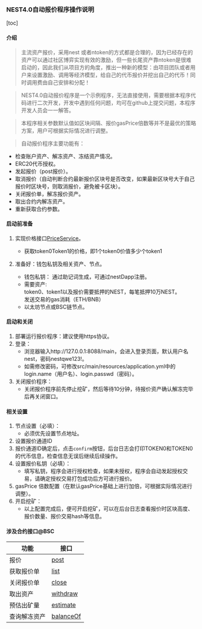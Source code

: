 ### NEST4.0自动报价程序操作说明

[toc]


#### 介绍
>主流资产报价，采用nest 或者ntoken的方式都是合理的，因为已经存在的资产可以通过社区博弈实现有效的激励，但一些长尾资产靠ntoken是很难启动的，因此我们从项目方的角度，推出一种新的模型：由项目团队或者用户来设置激励、调用等经济模型，给自己的代币报价并挖出自己的代币！同时调用费由自己安排和分配！


>NEST4.0自动报价程序是一个示例程序，无法直接使用，需要根据本程序代码进行二次开发，开发中遇到任何问题，均可在github上提交问题，本程序开发人员会一一解答。

>本程序相关参数默认值如区块间隔、报价gasPrice倍数等并不是最优的策略方案，用户可根据实际情况进行调整。

>自动报价程序主要功能有：
   * 检查账户资产、解冻资产、冻结资产情况。
   * ERC20代币授权。
   * 发起报价（post报价）。
   * 取消报价（自动判断合约最新报价区块号是否改变，如果最新区块号大于自己报价时区块号，则取消报价，避免被卡区块）。
   * 关闭报价单，解冻报价资产。
   * 取出合约内解冻资产。
   * 重新获取合约参数。

#### 启动前准备

1. 实现价格接口[PriceService](https://github.com/NEST-Protocol/NEST-Oracle-V3.6-minner/releases/tag/NEST-Oracle-V3.6-minner)。
   * 获取token0Token1的价格，即1个token0价值多少个token1

2. 准备好：钱包私钥及相关资产、节点。
   * 钱包私钥：
   通过助记词生成，可通过nestDapp注册。
   * 需要资产:
   <br/>token0、token1以及报价需要抵押的NEST，每笔抵押10万NEST。
   <br/>发送交易的gas消耗（ETH/BNB）
   * 以太坊节点或BSC链节点。

#### 启动和关闭

1. 部署运行报价程序：建议使用https协议。
2. 登录：
   * 浏览器输入http://127.0.0.1:8088/main，会进入登录页面，默认用户名nest，密码nestqwe123!。
   * 如需修改密码，可修改src/main/resources/application.yml中的login.name（用户名）、login.passwd（密码）。
3. 关闭报价程序：
   * 关闭报价程序前先停止挖矿，然后等待10分钟，待报价资产确认解冻完毕后再关闭窗口。

#### 相关设置

1. 节点设置（必填）：
   * 必须优先设置节点地址。
2. 设置报价通道ID
3. 报价通道ID确定后，点击`confirm`按钮，后台日志会打印TOKEN0和TOKEN0的代币信息，检查信息无误后继续后续操作。
4. 设置报价私钥（必填）：
   * 填写私钥，程序会进行授权检查，如果未授权，程序会自动发起授权交易，请确定授权交易打包成功后方可进行报价。
5. gasPrice 倍数配置（在默认gasPrice基础上进行加倍，可根据实际情况进行调整）。
6. 开启挖矿：
   * 以上配置完成后，便可开启挖矿，可以在后台日志查看报价时区块高度、报价数量、报价交易hash等信息。


#### 涉及合约接口@BSC
| 功能 | 接口 | 
| ---- | ---- |
| 报价 | [post](https://github.com/NEST-Protocol/NEST-Oracle-V4.0/blob/main/contracts/interface/INestOpenMining.sol#L203) |
| 获取报价单 | [list](https://github.com/NEST-Protocol/NEST-Oracle-V4.0/blob/main/contracts/interface/INestOpenMining.sol#L227) | 
| 关闭报价单 | [close](https://github.com/NEST-Protocol/NEST-Oracle-V4.0/blob/main/contracts/interface/INestOpenMining.sol#L233) | 
| 取出资产 | [withdraw](https://github.com/NEST-Protocol/NEST-Oracle-V4.0/blob/main/contracts/interface/INestOpenMining.sol#L249) | 
| 预估出矿量 | [estimate](https://github.com/NEST-Protocol/NEST-Oracle-V4.0/blob/main/contracts/interface/INestOpenMining.sol#L254) | 
| 查询解冻资产 | [balanceOf](https://github.com/NEST-Protocol/NEST-Oracle-V4.0/blob/main/contracts/interface/INestOpenMining.sol#L244) |


